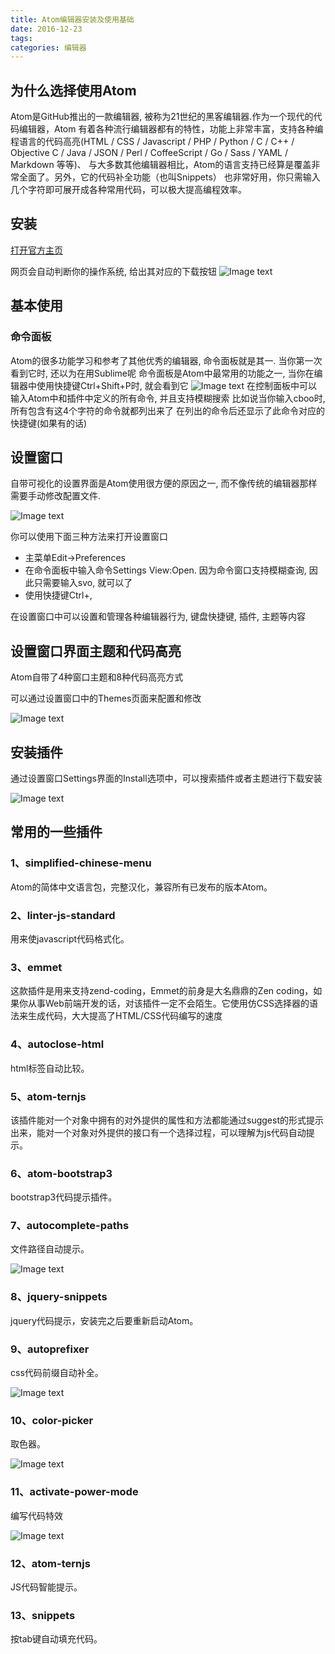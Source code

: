```yaml
---
title: Atom编辑器安装及使用基础
date: 2016-12-23
tags:
categories: 编辑器
---
```


## 为什么选择使用Atom

Atom是GitHub推出的一款编辑器, 被称为21世纪的黑客编辑器.作为一个现代的代码编辑器，Atom 有着各种流行编辑器都有的特性，功能上非常丰富，支持各种编程语言的代码高亮(HTML / CSS / Javascript / PHP / Python / C / C++ / Objective C / Java / JSON / Perl / CoffeeScript / Go / Sass / YAML / Markdown 等等)、 与大多数其他编辑器相比，Atom的语言支持已经算是覆盖非常全面了。另外，它的代码补全功能（也叫Snippets） 也非常好用，你只需输入几个字符即可展开成各种常用代码，可以极大提高编程效率。

<!-- more -->
## 安装

[打开官方主页](https://atom.io/)

网页会自动判断你的操作系统, 给出其对应的下载按钮
![Image text](https://raw.githubusercontent.com/PeterHo/images/master/blog/editor/atom/atom_1/linux-downloads.png)
## 基本使用

### 命令面板

Atom的很多功能学习和参考了其他优秀的编辑器, 命令面板就是其一.
当你第一次看到它时, 还以为在用Sublime呢
命令面板是Atom中最常用的功能之一, 当你在编辑器中使用快捷键Ctrl+Shift+P时, 就会看到它
![Image text](https://raw.githubusercontent.com/PeterHo/images/master/blog/editor/atom/atom_1/command-palette.png)
在控制面板中可以输入Atom中和插件中定义的所有命令, 并且支持模糊搜索
比如说当你输入cboo时, 所有包含有这4个字符的命令就都列出来了
在列出的命令后还显示了此命令对应的快捷键(如果有的话)

## 设置窗口

自带可视化的设置界面是Atom使用很方便的原因之一, 而不像传统的编辑器那样需要手动修改配置文件.

![Image text](https://raw.githubusercontent.com/PeterHo/images/master/blog/editor/atom/atom_1/settings.png)

你可以使用下面三种方法来打开设置窗口

* 主菜单Edit->Preferences
* 在命令面板中输入命令Settings View:Open. 因为命令窗口支持模糊查询, 因此只需要输入svo, 就可以了
* 使用快捷键Ctrl+,

在设置窗口中可以设置和管理各种编辑器行为, 键盘快捷键, 插件, 主题等内容

## 设置窗口界面主题和代码高亮

Atom自带了4种窗口主题和8种代码高亮方式

可以通过设置窗口中的Themes页面来配置和修改

![Image text](https://raw.githubusercontent.com/PeterHo/images/master/blog/editor/atom/atom_1/theme.png)

## 安装插件

通过设置窗口Settings界面的Install选项中，可以搜索插件或者主题进行下载安装

![Image text](http://img.blog.csdn.net/20151212191447866)

## 常用的一些插件

### 1、simplified-chinese-menu
Atom的简体中文语言包，完整汉化，兼容所有已发布的版本Atom。

### 2、linter-js-standard
用来使javascript代码格式化。
### 3、emmet
这款插件是用来支持zend-coding，Emmet的前身是大名鼎鼎的Zen coding，如果你从事Web前端开发的话，对该插件一定不会陌生。它使用仿CSS选择器的语法来生成代码，大大提高了HTML/CSS代码编写的速度
### 4、autoclose-html
html标签自动比较。
### 5、atom-ternjs
该插件能对一个对象中拥有的对外提供的属性和方法都能通过suggest的形式提示出来，能对一个对象对外提供的接口有一个选择过程，可以理解为js代码自动提示。
### 6、atom-bootstrap3
bootstrap3代码提示插件。
### 7、autocomplete-paths
文件路径自动提示。

![Image text](http://upload-images.jianshu.io/upload_images/1980884-9aa1f194f81ff3ef.gif?imageMogr2/auto-orient/strip)

### 8、jquery-snippets
jquery代码提示，安装完之后要重新启动Atom。

### 9、autoprefixer
css代码前缀自动补全。

![Image text](http://upload-images.jianshu.io/upload_images/1980884-d4c97a1b1e7c2a86.gif?imageMogr2/auto-orient/strip)
### 10、color-picker
取色器。

![Image text](http://upload-images.jianshu.io/upload_images/1980884-deb030a911e29e87.gif?imageMogr2/auto-orient/strip)

### 11、activate-power-mode
编写代码特效

![Image text](http://upload-images.jianshu.io/upload_images/1980884-f92385d3975ba2a1.png?imageMogr2/auto-orient/strip)

### 12、atom-ternjs
JS代码智能提示。

### 13、snippets
按tab键自动填充代码。
